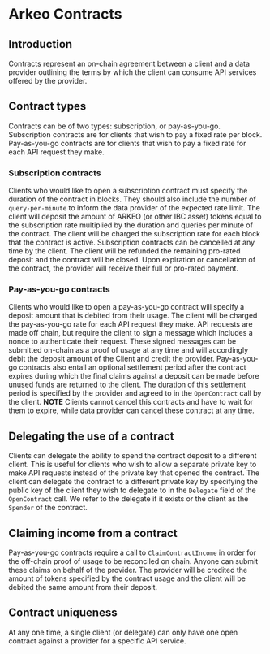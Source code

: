 # Arkeo Contracts

## Introduction
Contracts represent an on-chain agreement between a client and a data provider outlining the terms by which the client can consume API services offered by the provider.

## Contract types
Contracts can be of two types: subscription, or pay-as-you-go. Subscription contracts are for clients that wish to pay a fixed rate per block. Pay-as-you-go contracts are for clients that wish to pay a fixed rate for each API request they make.

### Subscription contracts
Clients who would like to open a subscription contract must specify the duration of the contract in blocks. They should also include the number of `query-per-minute` to inform the data provider of the expected rate limit. The client will deposit the amount of ARKEO (or other IBC asset)
tokens equal to the subscription rate multiplied by the duration and queries per minute of the contract. The client will be charged the subscription rate for each block that the contract is active. Subscription contracts can be cancelled at any time by the client. The client will be refunded the remaining pro-rated deposit and the contract will be closed. Upon expiration or cancellation of the contract, the provider will receive their full or pro-rated payment.

### Pay-as-you-go contracts
Clients who would like to open a pay-as-you-go contract will specify a deposit amount that is debited from their usage. The client will be charged the pay-as-you-go rate for each API request they make. API requests are made off chain, but require the client to sign a message which includes a nonce to authenticate their request. These signed messages can be submitted on-chain as a proof of usage at any time and will accordingly debit the deposit amount of the Client and credit the provider. Pay-as-you-go contracts also entail an optional settlement period after the contract expires during which the final claims against a deposit can be made before unused funds are returned to the client. The duration of this settlement period is specified by the provider and agreed to in the `OpenContract` call by the client. **NOTE** Clients cannot cancel this contracts and have to wait for them to expire, while data provider can cancel these contract at any time.

## Delegating the use of a contract
Clients can delegate the ability to spend the contract deposit to a different client. This is useful for clients who wish to allow a separate private key to make API requests instead of the private key that opened the contract. The client can delegate the contract to a different private key by specifying the public key of the client they wish to delegate to in the `Delegate` field of the `OpenContract` call. We refer to the delegate if it exists or the client as the `Spender` of the contract.

## Claiming income from a contract
Pay-as-you-go contracts require a call to `ClaimContractIncome` in order for the off-chain proof of usage to be reconciled on chain. Anyone can submit these claims on behalf of the provider. The provider will be credited the amount of tokens specified by the contract usage and the client will be debited the same amount from their deposit.

## Contract uniqueness
At any one time, a single client (or delegate) can only have one open contract against a provider for a specific API service.
